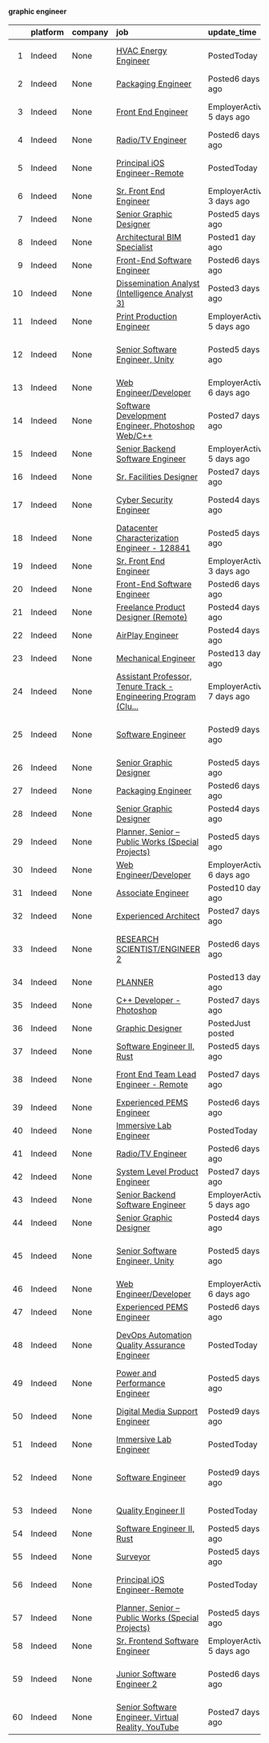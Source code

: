 

#### graphic engineer <a name="graphicengineer" />
|    | platform   | company   | job                                                                                                                                                                                                                                                                                                                                                                                                                                                                                                                                                                                                                                                                                                                                                                                                                                                                                                                                                                                                                                                                                                                                                 | update_time               | location                                             |
|---:|:-----------|:----------|:----------------------------------------------------------------------------------------------------------------------------------------------------------------------------------------------------------------------------------------------------------------------------------------------------------------------------------------------------------------------------------------------------------------------------------------------------------------------------------------------------------------------------------------------------------------------------------------------------------------------------------------------------------------------------------------------------------------------------------------------------------------------------------------------------------------------------------------------------------------------------------------------------------------------------------------------------------------------------------------------------------------------------------------------------------------------------------------------------------------------------------------------------|:--------------------------|:-----------------------------------------------------|
|  1 | Indeed     | None      | [HVAC Energy Engineer](https://www.indeed.com/pagead/clk?mo=r&ad=-6NYlbfkN0ALEMmSI4JMpeagKp4uBo-jCkw7IeFOUuxSxDYk1E08xNM4cbslhCT6djTd-_gBA9NPezz-rv6QeIXUqpWcaivcGL5rlTK6S4sGQxyqXAo7LEJBreht0JakEbFiK6yEvIlMOrGub7vjHAqDxlijUNocpkNZ3jzmYzieMfCHsehygd_Ri_aZukURI_hnqSwGFxSn2zefxhsUoX0eb-R_jvhdOcfEJ6t3Tnih3X3nZP5_7neXlYVx-b2GOuOLsjJGIPkcHIL1QYMqjhnYD5a9vF8hTz_XUBg43Xuk14boAa9-pZNjbX7ummWkO34F37uIPt-RWSv18A56JjsoKkjGkLXC278StmXZtnbAxje3lspKTJ4CNoUpuwyAGGmSUKuY2ZhFRqOBCeZJojA_oyKcEbKLnJHzg6NikkHVlOcUNH8NlqLLkq1Fmfxh3fJqB8CrfSOFgddBcdutt8GZA_Ju8D7OtzgcfZsSC6hS6-cPk3wWvQ==&p=0&fvj=1&vjs=3)                                                                                                                                                                                                                                                                                                                                                                                                                                                                                                                                          | PostedToday               | Monterey County, CA+1 location•Remote                |
|  2 | Indeed     | None      | [Packaging Engineer](https://www.indeed.com/company/Equity-Packaging,-Inc./jobs/Packaging-Engineer-0db47166e8f1d036?fccid=62976fb57afe7a4e&vjs=3)                                                                                                                                                                                                                                                                                                                                                                                                                                                                                                                                                                                                                                                                                                                                                                                                                                                                                                                                                                                                   | Posted6 days ago          | +2 locationsRemote                                   |
|  3 | Indeed     | None      | [Front End Engineer](https://www.indeed.com/company/AllocateRite,-LLC/jobs/Front-End-Engineer-f56358e694b42265?fccid=d566bf78dac9bbf9&vjs=3)                                                                                                                                                                                                                                                                                                                                                                                                                                                                                                                                                                                                                                                                                                                                                                                                                                                                                                                                                                                                        | EmployerActive 5 days ago | New York, NY 10019 (Midtown area)                    |
|  4 | Indeed     | None      | [Radio/TV Engineer](https://www.indeed.com/rc/clk?jk=2064e97360883bab&fccid=2231c0ca0099a7e5&vjs=3)                                                                                                                                                                                                                                                                                                                                                                                                                                                                                                                                                                                                                                                                                                                                                                                                                                                                                                                                                                                                                                                 | Posted6 days ago          | Oklahoma                                             |
|  5 | Indeed     | None      | [Principal iOS Engineer-Remote](https://www.indeed.com/pagead/clk?mo=r&ad=-6NYlbfkN0CpFJQzrgRR8WqXWK1qKKEqALWJw739KlKqr2H-MSI4eh4ZOxqVaUrhNSyjVEAq5t7ZbZL77Po9cr6I_QSDWmAM3jBxMwidHgwz7nSMjoLjFQJpQRKuWkrDz_L3aV1JwyRJOjTz2Rq1Ls1y5KKXgEJfvAmDWXITpUeaQk8-s9kH7aP2BxDeV8g88YEQp_WpKSdcaPgoTib3wa5OK9SGxz-iV1cFUjFWByigmF2fQvlnDBZz7FJKZZTxHyYV8TCGYx3O-Zk3YOdryraahV4RR4L1wnGfbk1OEXpoGVwKYyU_2NPLgFYjC0w7Admmg-rk1nQts1V1ZzlyKfhijauMgX2GQHQbEbD_EixiE9laHm8LR0KJzhdx8SjPdZ2N4uXTbqgzDlbVKs7SQ_KE6f8HyewGR7-rjuTNNbX-9GEdEFUxojbyMZvfWDjwam157Qt28sEMeFNUyf-OxHnHwpFCoS04v50VpgMMEHYveMwDZ1GFFo8sXUACHJAnlvD0NZwN2F--BvPvBfIuXyziT7TBQZseA_OSrRPfadEx3CymbvNGpdjuqvAzeDJkZ7sWa4EUQFhFJT87CcsfDN1sVvLe6zUxn2vDg1w5F9cvv9r93ZwHYz1PZ2qCTDdjVlM68vl3Xu8gVJcYmljyTaIY3Pt1c7-jNLzUDjmrObNLcIjMidipoja6XLI1ITh6ITWWnis0Wu8QcNGAuFq8aD3jR-H30vQpmxN9qUwF8xoffBOfrcByb1-zWOvvM1g-09NsU12KO_xBxcRP5F9XsEYhBCc4Zr4MnIAXUtC24xzqR-WWr-YgcasUK5YdgguqNzjbWqJ0STn5zXW-WIAM9npRbJxTLnMm5ClR4PTTNXWvlk7fj3QPBCdlnvDs0LhrGT1A8Hr_2IX3xPkq6r1TN8dVqkGiQRWcEVY_ucOxzTnQMa9mxgDEK4zTP7hMXd6u4OkSi7aFxKrEClppoPj-DhrkzfSrgSlTs2aNv6GtsDvNncPXmPoC9w==&p=8&fvj=0&vjs=3) | PostedToday               | Incline Village, NV 89451•Remote                     |
|  6 | Indeed     | None      | [Sr. Front End Engineer](https://www.indeed.com/company/Friends-From-The-City/jobs/Senior-Front-End-Engineer-64a5934611ebcbf9?fccid=121de7a9088b5bb2&vjs=3)                                                                                                                                                                                                                                                                                                                                                                                                                                                                                                                                                                                                                                                                                                                                                                                                                                                                                                                                                                                         | EmployerActive 3 days ago | Remote                                               |
|  7 | Indeed     | None      | [Senior Graphic Designer](https://www.indeed.com/company/Alta-Planning/jobs/Senior-Graphic-Designer-3db42d52a9c381fb?fccid=a168a1dd87a271ab&vjs=3)                                                                                                                                                                                                                                                                                                                                                                                                                                                                                                                                                                                                                                                                                                                                                                                                                                                                                                                                                                                                  | Posted5 days ago          | Los Angeles, CA 90017                                |
|  8 | Indeed     | None      | [Architectural BIM Specialist](https://www.indeed.com/company/RevitGods-Inc/jobs/Architectural-Bim-Specialist-0017eecee1d4f9c4?fccid=d5ccd3cbdfbbc51f&vjs=3)                                                                                                                                                                                                                                                                                                                                                                                                                                                                                                                                                                                                                                                                                                                                                                                                                                                                                                                                                                                        | Posted1 day ago           | Remote                                               |
|  9 | Indeed     | None      | [Front-End Software Engineer](https://www.indeed.com/rc/clk?jk=d115733dc21a8a77&fccid=2d6c6ea5bf74a558&vjs=3)                                                                                                                                                                                                                                                                                                                                                                                                                                                                                                                                                                                                                                                                                                                                                                                                                                                                                                                                                                                                                                       | Posted6 days ago          | Illinois•Remote                                      |
| 10 | Indeed     | None      | [Dissemination Analyst (Intelligence Analyst 3)](https://www.indeed.com/rc/clk?jk=5bed8e1f8a8a810f&fccid=1f295927bec6a974&vjs=3)                                                                                                                                                                                                                                                                                                                                                                                                                                                                                                                                                                                                                                                                                                                                                                                                                                                                                                                                                                                                                    | Posted3 days ago          | Fort Belvoir, VA+3 locations                         |
| 11 | Indeed     | None      | [Print Production Engineer](https://www.indeed.com/company/Graphic-Components/jobs/Print-Production-Engineer-fa69d621f989da14?fccid=56b7bb42b53c9ed8&vjs=3)                                                                                                                                                                                                                                                                                                                                                                                                                                                                                                                                                                                                                                                                                                                                                                                                                                                                                                                                                                                         | EmployerActive 5 days ago | Madison, NC+4 locations                              |
| 12 | Indeed     | None      | [Senior Software Engineer, Unity](https://www.indeed.com/rc/clk?jk=2f48acc5efe0b297&fccid=ac5a149672c641e5&vjs=3)                                                                                                                                                                                                                                                                                                                                                                                                                                                                                                                                                                                                                                                                                                                                                                                                                                                                                                                                                                                                                                   | Posted5 days ago          | Boston, MA 02110 (Central area)+3 locations•Remote   |
| 13 | Indeed     | None      | [Web Engineer/Developer](https://www.indeed.com/company/SEO-For-Real-Estate-Investors-LLC/jobs/Web-Engineer-Developer-8b8813468fd91c8f?fccid=bc41b882fa835420&vjs=3)                                                                                                                                                                                                                                                                                                                                                                                                                                                                                                                                                                                                                                                                                                                                                                                                                                                                                                                                                                                | EmployerActive 6 days ago | Remote                                               |
| 14 | Indeed     | None      | [Software Development Engineer, Photoshop Web/C++](https://www.indeed.com/rc/clk?jk=1d4c1c85bf5e2ed5&fccid=f89deb5a97c7738a&vjs=3)                                                                                                                                                                                                                                                                                                                                                                                                                                                                                                                                                                                                                                                                                                                                                                                                                                                                                                                                                                                                                  | Posted7 days ago          | San Francisco, CA                                    |
| 15 | Indeed     | None      | [Senior Backend Software Engineer](https://www.indeed.com/company/Mitsubishi-Power-Systems-Americas/jobs/Senior-Backend-Software-Engineer-6c223ed1114ee6c4?fccid=73628236b1187e8f&vjs=3)                                                                                                                                                                                                                                                                                                                                                                                                                                                                                                                                                                                                                                                                                                                                                                                                                                                                                                                                                            | EmployerActive 5 days ago | Remote                                               |
| 16 | Indeed     | None      | [Sr. Facilities Designer](https://www.indeed.com/rc/clk?jk=d9781dd8fc658574&fccid=23fdf88547977b02&vjs=3)                                                                                                                                                                                                                                                                                                                                                                                                                                                                                                                                                                                                                                                                                                                                                                                                                                                                                                                                                                                                                                           | Posted7 days ago          | Houston, TX                                          |
| 17 | Indeed     | None      | [Cyber Security Engineer](https://www.indeed.com/pagead/clk?mo=r&ad=-6NYlbfkN0CpFJQzrgRR8WqXWK1qKKEqALWJw739KlKqr2H-MSI4eh4ZOxqVaUrhNSyjVEAq5t6EaV6K9dN1DQhLAGjg6OUyrYP0gtZsHH1f6Dtpisnm35-_3SFxMFEqIPdg2JcgQ7JPUV-Sy8W2jyoeoU4FF8DREAJdyK8UTL7YNqSv-9VRMBTxWKkKaqBzoL55H4GCSIuRn19Ew4r6BZsnIwlHUI7jrebpkKAf-dUOvkscZTmMu7gAqgoiJtYjR6Ijr5LZKt4DoSYd50o4yfipLIHaNaouOKlstNkynceU4RP0WaWdBmfEQv--w2O4Pk2OZDY7_s8NNiH-TVHj4L6iN0aNNSr_WPmqgkSywOtaxJLOnUVdukPgINfeym5JBsiecOAq8Kg66loe_bqdHLn4vD-SbRd13FtAgkdL1NdP0ZGVjatESZLuTwZBUl_RjGHmD-FQXkaV-kDz_JRz0Zyf06mzAtmi7q111fERJu5cL_UXAm8eQMT84cBXVtD6vrQInEXBDxzSTmzusxSi1YJzjcAquxTaihcsElnAojFf7hj3MYtZqKixhdApYzf8qIzOrdDSVw2m3d7gobSFDw9P70BgwvV9Ikf4VMT9qJ6tS__Ja0lhrCMELfdGJLYNz-yX2BIl8QuaI2TNPOlDkk25n52ci6aHl4qW0xw-BLTBHlFCcxZ0q1tFYbddJEDxuQdZZ2GhMNlNCy01c0UDxMASCKWRt12lFzuvhiflAsAHiVBja7EzKqdUy0VvDb7QQH_PQlmHpXYvEfN24n3StopZoQxTs1-Wx8oxChc0QRJmBzGcDYy8E6nTJB1V7nZVhD4j7ft-563zBzoR8Idl63l4YtqDONcIBDscpcsJSmVt-w4gmw-0_PgbNQyhrCNFRlz4H_z9traGsgTNyD_JVGPXC74bvU1tjRHX7pW_Q_YqxSnNwzbjd0z_4SdmsUzptSSrULnaWgBAVZmp3ZSVnA0PJ44tEhdRNbf1DuhA6PY=&p=11&fvj=0&vjs=3)                  | Posted4 days ago          | Dallas, TX 75226 (Northeast Dallas area)+2 locations |
| 18 | Indeed     | None      | [Datacenter Characterization Engineer - 128841](https://www.indeed.com/rc/clk?jk=ad2649d1dfedcd5f&fccid=b45c4b5a9c9a7448&vjs=3)                                                                                                                                                                                                                                                                                                                                                                                                                                                                                                                                                                                                                                                                                                                                                                                                                                                                                                                                                                                                                     | Posted5 days ago          | Austin, TX+1 location                                |
| 19 | Indeed     | None      | [Sr. Front End Engineer](https://www.indeed.com/company/Friends-From-The-City/jobs/Senior-Front-End-Engineer-64a5934611ebcbf9?fccid=121de7a9088b5bb2&vjs=3)                                                                                                                                                                                                                                                                                                                                                                                                                                                                                                                                                                                                                                                                                                                                                                                                                                                                                                                                                                                         | EmployerActive 3 days ago | Remote                                               |
| 20 | Indeed     | None      | [Front-End Software Engineer](https://www.indeed.com/rc/clk?jk=d115733dc21a8a77&fccid=2d6c6ea5bf74a558&vjs=3)                                                                                                                                                                                                                                                                                                                                                                                                                                                                                                                                                                                                                                                                                                                                                                                                                                                                                                                                                                                                                                       | Posted6 days ago          | Illinois•Remote                                      |
| 21 | Indeed     | None      | [Freelance Product Designer (Remote)](https://www.indeed.com/company/Halo/jobs/Freelance-Product-Designer-05fe64ee2ed31e5a?fccid=437a8fe33dbca753&vjs=3)                                                                                                                                                                                                                                                                                                                                                                                                                                                                                                                                                                                                                                                                                                                                                                                                                                                                                                                                                                                            | Posted4 days ago          | Remote                                               |
| 22 | Indeed     | None      | [AirPlay Engineer](https://www.indeed.com/rc/clk?jk=5a4309df1c0a3745&fccid=c1099851e9794854&vjs=3)                                                                                                                                                                                                                                                                                                                                                                                                                                                                                                                                                                                                                                                                                                                                                                                                                                                                                                                                                                                                                                                  | Posted4 days ago          | San Diego, CA+3 locations                            |
| 23 | Indeed     | None      | [Mechanical Engineer](https://www.indeed.com/rc/clk?jk=c16660922c3d2318&fccid=a014b462d0cd0b9b&vjs=3)                                                                                                                                                                                                                                                                                                                                                                                                                                                                                                                                                                                                                                                                                                                                                                                                                                                                                                                                                                                                                                               | Posted13 days ago         | Remote                                               |
| 24 | Indeed     | None      | [Assistant Professor, Tenure Track - Engineering Program (Clu...](https://www.indeed.com/company/Humboldt-State-University/jobs/Assistant-Professor-c21c69acc97b1f4e?fccid=219508d4eca5c80d&vjs=3)                                                                                                                                                                                                                                                                                                                                                                                                                                                                                                                                                                                                                                                                                                                                                                                                                                                                                                                                                  | EmployerActive 7 days ago | Arcata, CA 95521                                     |
| 25 | Indeed     | None      | [Software Engineer](https://www.indeed.com/rc/clk?jk=9ef96334c518c9ab&fccid=936367796261bd6e&vjs=3)                                                                                                                                                                                                                                                                                                                                                                                                                                                                                                                                                                                                                                                                                                                                                                                                                                                                                                                                                                                                                                                 | Posted9 days ago          | Phoenix, AZ 85018 (Camelback East area)+6 locations  |
| 26 | Indeed     | None      | [Senior Graphic Designer](https://www.indeed.com/company/Alta-Planning/jobs/Senior-Graphic-Designer-3db42d52a9c381fb?fccid=a168a1dd87a271ab&vjs=3)                                                                                                                                                                                                                                                                                                                                                                                                                                                                                                                                                                                                                                                                                                                                                                                                                                                                                                                                                                                                  | Posted5 days ago          | Los Angeles, CA 90017                                |
| 27 | Indeed     | None      | [Packaging Engineer](https://www.indeed.com/company/Equity-Packaging,-Inc./jobs/Packaging-Engineer-0db47166e8f1d036?fccid=62976fb57afe7a4e&vjs=3)                                                                                                                                                                                                                                                                                                                                                                                                                                                                                                                                                                                                                                                                                                                                                                                                                                                                                                                                                                                                   | Posted6 days ago          | +2 locationsRemote                                   |
| 28 | Indeed     | None      | [Senior Graphic Designer](https://www.indeed.com/rc/clk?jk=769407cb2c8b01af&fccid=bafa4b35e9cd20ce&vjs=3)                                                                                                                                                                                                                                                                                                                                                                                                                                                                                                                                                                                                                                                                                                                                                                                                                                                                                                                                                                                                                                           | Posted4 days ago          | Germantown, MD 20875                                 |
| 29 | Indeed     | None      | [Planner, Senior – Public Works (Special Projects)](https://www.indeed.com/pagead/clk?mo=r&ad=-6NYlbfkN0BWMc1Gxs4Ouql_uj4FXQiul8oiWhG1qxPOrOzqomrvV2EmMBbWXKbiRYBUJ-9zqkcEHxaZ_bN8X-ZtL91zL0a6z0dk-ezgEy32e7Ae2kUuP3IKECRLufhFCkvoG6C4NByLOp7nctYAhSVEe6pv4981axZWO6JX3RtGTh-0kxTYtxye-yoRkcU5V1lU5ScN3LrA5vJFrOADwNXRNPNjXcsWKzKZc4V1NPFVVLxDjJ8zvhdKm-MYrSV7mj2ilWWpy3-t8B4Jd6YukQi4hm8XYhZ-GKW0zeFvabu-qTzkkdnpKlmIQ5P_3YStyoP7DGZqEozyMte3nGEtabJtzWxKVr_Ws9HEghQAViaM6MI7dcO_iTqnwpqRhv6SU9NQtySPzpSpXsqHmN-7T-oAVD0iGPIhj7Zd_NuYZKSZPkLD1RCZ1x7Y42qVi_twQ4ii3-00Z7XjIeoBRgGNQwV7xGBwGp5KPOgUfJW8sns2rFqhz-0RYbFDS1PqsAcPNys_Wxq5Rhw=&p=0&fvj=1&vjs=3)                                                                                                                                                                                                                                                                                                                                                                                                                                                                                         | Posted5 days ago          | Washington State+3 locations                         |
| 30 | Indeed     | None      | [Web Engineer/Developer](https://www.indeed.com/company/SEO-For-Real-Estate-Investors-LLC/jobs/Web-Engineer-Developer-8b8813468fd91c8f?fccid=bc41b882fa835420&vjs=3)                                                                                                                                                                                                                                                                                                                                                                                                                                                                                                                                                                                                                                                                                                                                                                                                                                                                                                                                                                                | EmployerActive 6 days ago | Remote                                               |
| 31 | Indeed     | None      | [Associate Engineer](https://www.indeed.com/rc/clk?jk=b6f4a8698618fa55&fccid=6f31e3b6a4a8e231&vjs=3)                                                                                                                                                                                                                                                                                                                                                                                                                                                                                                                                                                                                                                                                                                                                                                                                                                                                                                                                                                                                                                                | Posted10 days ago         | Remote                                               |
| 32 | Indeed     | None      | [Experienced Architect](https://www.indeed.com/rc/clk?cmp=Dekker%2FPerich%2FSabatini&ti=Experienced+Architect&jk=1652e531f90cb5f9&fccid=021f8ca5dc915c00&vjs=3)                                                                                                                                                                                                                                                                                                                                                                                                                                                                                                                                                                                                                                                                                                                                                                                                                                                                                                                                                                                     | Posted7 days ago          | Phoenix, AZ+2 locations                              |
| 33 | Indeed     | None      | [RESEARCH SCIENTIST/ENGINEER 2](https://www.indeed.com/rc/clk?jk=2c6f398d5b99ebdc&fccid=142783ac2edbe56b&vjs=3)                                                                                                                                                                                                                                                                                                                                                                                                                                                                                                                                                                                                                                                                                                                                                                                                                                                                                                                                                                                                                                     | Posted6 days ago          | Seattle, WA 98195 (University District area)         |
| 34 | Indeed     | None      | [PLANNER](https://www.indeed.com/rc/clk?jk=0c167b81a9b474e1&fccid=faa7a74bcf808a3f&vjs=3)                                                                                                                                                                                                                                                                                                                                                                                                                                                                                                                                                                                                                                                                                                                                                                                                                                                                                                                                                                                                                                                           | Posted13 days ago         | Las Vegas, NV                                        |
| 35 | Indeed     | None      | [C++ Developer - Photoshop](https://www.indeed.com/rc/clk?jk=7c0413149381dbdf&fccid=f89deb5a97c7738a&vjs=3)                                                                                                                                                                                                                                                                                                                                                                                                                                                                                                                                                                                                                                                                                                                                                                                                                                                                                                                                                                                                                                         | Posted7 days ago          | San Jose, CA                                         |
| 36 | Indeed     | None      | [Graphic Designer](https://www.indeed.com/rc/clk?jk=535030398a78ac42&fccid=778258601e76a046&vjs=3)                                                                                                                                                                                                                                                                                                                                                                                                                                                                                                                                                                                                                                                                                                                                                                                                                                                                                                                                                                                                                                                  | PostedJust posted         | Tampa, FL 33634                                      |
| 37 | Indeed     | None      | [Software Engineer II, Rust](https://www.indeed.com/rc/clk?jk=9588d226537403bd&fccid=40e5de3065c12562&vjs=3)                                                                                                                                                                                                                                                                                                                                                                                                                                                                                                                                                                                                                                                                                                                                                                                                                                                                                                                                                                                                                                        | Posted5 days ago          | New York, NY+1 location                              |
| 38 | Indeed     | None      | [Front End Team Lead Engineer - Remote](https://www.indeed.com/company/Seven.me/jobs/Front-End-Team-Lead-Engineer-8e1123e842827c2c?fccid=95af5085a2fa5117&vjs=3)                                                                                                                                                                                                                                                                                                                                                                                                                                                                                                                                                                                                                                                                                                                                                                                                                                                                                                                                                                                    | Posted7 days ago          | Cathedral City, CA 92234•Remote                      |
| 39 | Indeed     | None      | [Experienced PEMS Engineer](https://www.indeed.com/rc/clk?jk=cf127f040f92b051&fccid=7ee9e5da9bd02a10&vjs=3)                                                                                                                                                                                                                                                                                                                                                                                                                                                                                                                                                                                                                                                                                                                                                                                                                                                                                                                                                                                                                                         | Posted6 days ago          | Long Beach, CA                                       |
| 40 | Indeed     | None      | [Immersive Lab Engineer](https://www.indeed.com/rc/clk?jk=4da4850be40be1ac&fccid=116680a29a847a70&vjs=3)                                                                                                                                                                                                                                                                                                                                                                                                                                                                                                                                                                                                                                                                                                                                                                                                                                                                                                                                                                                                                                            | PostedToday               | United States                                        |
| 41 | Indeed     | None      | [Radio/TV Engineer](https://www.indeed.com/rc/clk?jk=2064e97360883bab&fccid=2231c0ca0099a7e5&vjs=3)                                                                                                                                                                                                                                                                                                                                                                                                                                                                                                                                                                                                                                                                                                                                                                                                                                                                                                                                                                                                                                                 | Posted6 days ago          | Oklahoma                                             |
| 42 | Indeed     | None      | [System Level Product Engineer](https://www.indeed.com/rc/clk?jk=fb132bba9bbade9e&fccid=c267f29f0f85e8b8&vjs=3)                                                                                                                                                                                                                                                                                                                                                                                                                                                                                                                                                                                                                                                                                                                                                                                                                                                                                                                                                                                                                                     | Posted7 days ago          | Santa Clara, CA                                      |
| 43 | Indeed     | None      | [Senior Backend Software Engineer](https://www.indeed.com/company/Mitsubishi-Power-Systems-Americas/jobs/Senior-Backend-Software-Engineer-6c223ed1114ee6c4?fccid=73628236b1187e8f&vjs=3)                                                                                                                                                                                                                                                                                                                                                                                                                                                                                                                                                                                                                                                                                                                                                                                                                                                                                                                                                            | EmployerActive 5 days ago | Remote                                               |
| 44 | Indeed     | None      | [Senior Graphic Designer](https://www.indeed.com/rc/clk?jk=769407cb2c8b01af&fccid=bafa4b35e9cd20ce&vjs=3)                                                                                                                                                                                                                                                                                                                                                                                                                                                                                                                                                                                                                                                                                                                                                                                                                                                                                                                                                                                                                                           | Posted4 days ago          | Germantown, MD 20875                                 |
| 45 | Indeed     | None      | [Senior Software Engineer, Unity](https://www.indeed.com/rc/clk?jk=2f48acc5efe0b297&fccid=ac5a149672c641e5&vjs=3)                                                                                                                                                                                                                                                                                                                                                                                                                                                                                                                                                                                                                                                                                                                                                                                                                                                                                                                                                                                                                                   | Posted5 days ago          | Boston, MA 02110 (Central area)+3 locations•Remote   |
| 46 | Indeed     | None      | [Web Engineer/Developer](https://www.indeed.com/company/SEO-For-Real-Estate-Investors-LLC/jobs/Web-Engineer-Developer-8b8813468fd91c8f?fccid=bc41b882fa835420&vjs=3)                                                                                                                                                                                                                                                                                                                                                                                                                                                                                                                                                                                                                                                                                                                                                                                                                                                                                                                                                                                | EmployerActive 6 days ago | Remote                                               |
| 47 | Indeed     | None      | [Experienced PEMS Engineer](https://www.indeed.com/rc/clk?jk=cf127f040f92b051&fccid=7ee9e5da9bd02a10&vjs=3)                                                                                                                                                                                                                                                                                                                                                                                                                                                                                                                                                                                                                                                                                                                                                                                                                                                                                                                                                                                                                                         | Posted6 days ago          | Long Beach, CA                                       |
| 48 | Indeed     | None      | [DevOps Automation Quality Assurance Engineer](https://www.indeed.com/company/Circle-Graphics/jobs/Devop-Automation-Quality-Assurance-Engineer-af00c9e7143a38f8?fccid=f6bb17326b28b630&vjs=3)                                                                                                                                                                                                                                                                                                                                                                                                                                                                                                                                                                                                                                                                                                                                                                                                                                                                                                                                                       | PostedToday               | Raleigh, NC 27617 (Northwest Raleigh area)           |
| 49 | Indeed     | None      | [Power and Performance Engineer](https://www.indeed.com/rc/clk?jk=c8b263aea52bcf17&fccid=936367796261bd6e&vjs=3)                                                                                                                                                                                                                                                                                                                                                                                                                                                                                                                                                                                                                                                                                                                                                                                                                                                                                                                                                                                                                                    | Posted5 days ago          | Santa Clara, CA 95052+4 locations                    |
| 50 | Indeed     | None      | [Digital Media Support Engineer](https://www.indeed.com/rc/clk?jk=364510b08b5c7650&fccid=a2217a97348cde9d&vjs=3)                                                                                                                                                                                                                                                                                                                                                                                                                                                                                                                                                                                                                                                                                                                                                                                                                                                                                                                                                                                                                                    | Posted9 days ago          | New York, NY 10023 (Upper West Side area)            |
| 51 | Indeed     | None      | [Immersive Lab Engineer](https://www.indeed.com/rc/clk?jk=4da4850be40be1ac&fccid=116680a29a847a70&vjs=3)                                                                                                                                                                                                                                                                                                                                                                                                                                                                                                                                                                                                                                                                                                                                                                                                                                                                                                                                                                                                                                            | PostedToday               | United States                                        |
| 52 | Indeed     | None      | [Software Engineer](https://www.indeed.com/rc/clk?jk=9ef96334c518c9ab&fccid=936367796261bd6e&vjs=3)                                                                                                                                                                                                                                                                                                                                                                                                                                                                                                                                                                                                                                                                                                                                                                                                                                                                                                                                                                                                                                                 | Posted9 days ago          | Phoenix, AZ 85018 (Camelback East area)+6 locations  |
| 53 | Indeed     | None      | [Quality Engineer II](https://www.indeed.com/company/Circle-Graphics/jobs/Quality-Engineer-081c5cc5f5a817cb?fccid=f6bb17326b28b630&vjs=3)                                                                                                                                                                                                                                                                                                                                                                                                                                                                                                                                                                                                                                                                                                                                                                                                                                                                                                                                                                                                           | PostedToday               | Scotts Valley, CA 95066                              |
| 54 | Indeed     | None      | [Software Engineer II, Rust](https://www.indeed.com/rc/clk?jk=9588d226537403bd&fccid=40e5de3065c12562&vjs=3)                                                                                                                                                                                                                                                                                                                                                                                                                                                                                                                                                                                                                                                                                                                                                                                                                                                                                                                                                                                                                                        | Posted5 days ago          | New York, NY+1 location                              |
| 55 | Indeed     | None      | [Surveyor](https://www.indeed.com/company/Baldi-Bros-Inc./jobs/Surveyor-0c7c5f1270fbbba2?fccid=bfa63de37232934a&vjs=3)                                                                                                                                                                                                                                                                                                                                                                                                                                                                                                                                                                                                                                                                                                                                                                                                                                                                                                                                                                                                                              | Posted5 days ago          | China Lake, CA                                       |
| 56 | Indeed     | None      | [Principal iOS Engineer-Remote](https://www.indeed.com/pagead/clk?mo=r&ad=-6NYlbfkN0CpFJQzrgRR8WqXWK1qKKEqALWJw739KlKqr2H-MSI4eh4ZOxqVaUrhNSyjVEAq5t7ZbZL77Po9cr6I_QSDWmAM3jBxMwidHgwz7nSMjoLjFQJpQRKuWkrDz_L3aV1JwyRJOjTz2Rq1Ls1y5KKXgEJfvAmDWXITpUeaQk8-s9kH7RmL86Dsqg18sAIbsQ95xu08K2E9SO5b_I2T5tFjvKQiPeiD3nxe22EqE_lNiIKaHtMhCDlhYuqgMrMbO9aa1G-EXOVH413jwRhfmRRLuTqnF8zEuHJsfgm_CgSpcurwCFjbHZyafnQKp8wCclpKgi5g0FKOxAOXpDYAKMG9uPVgo3TKfuvFYLcSf0OC-TVXOD94KWV_j3F5vbrCfnc8G9HY8yGpuM6NbABTDSkzYVT-qqti4spdQPZ0di0rH43DOS86SzO8IFYXXw2ij5OJEFVQmsiXBQu6lM4-a5bHWGC0hWJLrAs6jTQIg4kcPxZyAUtQE2fv6qVfQBH-BRlit7aTB8-cMLN26WKA2hxRru5GqotKq-r-a_HeHQJa619USbru7w6rRpl16X4Nbs9-pZ7CzYHz8gIU9bsSTYT8ejsOpykB-ARHqX9UBA0X5eEO1n_XBVQGyr-gZPtvUBL6b8CCrtEZPoLGf4QLgkkzKSdYVhCHDL-qNTbmgjsgsMI-Ja7knESQ03zXTMDOhlCbOZfm1Bhu-AmauBQiF_LN7GusSK6G8o-o1_wWlmKtkdHGIs6F113LOyqaRrLIh9yExCU35flNuTEbmZldhTSv3GwUUOF8PHccrg6M3E8EWzMILr8aIraeF4COdDLLeBX2Sp4qEOfiW0xeJ1D6QCU0gakfSZym7zYtUlgiKA8sPSoAm_hRAWJMNfFK8R_qoBKWSPhKqKg2whDC-4T_nnRvPtgI1i14hnjNh117oP6vTSsVCV080zRFp8h5KIPBXKNwowTp2IlR829eVGyvTFqDOGqh2vYu_Xw6ntzDyctabLr2oA==&p=3&fvj=0&vjs=3) | PostedToday               | Incline Village, NV 89451•Remote                     |
| 57 | Indeed     | None      | [Planner, Senior – Public Works (Special Projects)](https://www.indeed.com/pagead/clk?mo=r&ad=-6NYlbfkN0BWMc1Gxs4Ouql_uj4FXQiul8oiWhG1qxPOrOzqomrvV2EmMBbWXKbiRYBUJ-9zqkcEHxaZ_bN8X-ZtL91zL0a6z0dk-ezgEy32e7Ae2kUuP3IKECRLufhFCkvoG6C4NByLOp7nctYAhSVEe6pv4981axZWO6JX3RtGTh-0kxTYtxye-yoRkcU5RnHTcUqf_acpRaHxvpGkgmbnr8gRGE-dtnvQVhTbsJwMzwpih5UNks7Uwa-U8Nv3XYrY8AY146dC7pqVUhvi3FbsS_e4bjet2GCuFQq2Z7hSnlnsFOzfKNtZCTsw0AOdgzS2cxwMMkzVPuXiB1dzaEhWlzPj-UAGuVXKucSlWpC_DDgq_PFid_c1hqpk-7vMGB_I3UVtuAser7KBX45w1_gyqKaidKnd3v4qO56uX5dJstNXKEoFnEmEmp1IGULqKbH2JMtOJOMJKeR7WIYwaMXym3R9wImeGGoru-J8SdR84Fd6m1JwfxwcentD58s-fuFLxwR1MxM=&p=2&fvj=1&vjs=3)                                                                                                                                                                                                                                                                                                                                                                                                                                                                                         | Posted5 days ago          | Washington State+3 locations                         |
| 58 | Indeed     | None      | [Sr. Frontend Software Engineer](https://www.indeed.com/pagead/clk?mo=r&ad=-6NYlbfkN0ATja-TRV0qa6fv9nUrEWUHNbREtq2IRnXkNx3dJp2dZtM8W7yHQic9Ka3PjCRVkzKV5zvDebYMwH-ll1WV80O58DN8ySnZQ-n9qVW9mhW4QjALT-WTU1E18BeFj5afFiTeimvZCwISPxml68asJzQ3EYiIxFMhMlBbj2URs9b4c2qDZ1OrP8Boryj_HwXh-Lufo-Hu0K_uSoDmvIoNcldBdVCCWdVWh_F-AqjgTZpfD6gEuGVRUkrUT2n7D02vKnaJtcpOOj66S2ntermrfR7U-wJKvbuxouP7Faerxz_Awo6MjSWtY0bXrSDMUF1xBRflKSJfUqMLYfBwCP6Z03kKZI7ryMMcuEeHjIbT4mZiwXyRbOLhEngjuhi5Kc1tC5UmjudFdzkcHySGuOXKCQRygvvrP1FQ6hIHfHcG_ZoLeSL0llDzifMpqwccEmDzH6c8MmpWdweiqQydkaUdjIWjq9fcZ9RtDeSym_uFGzS6Lg==&p=1&fvj=1&vjs=3)                                                                                                                                                                                                                                                                                                                                                                                                                                                                                                                                | EmployerActive 5 days ago | Remote                                               |
| 59 | Indeed     | None      | [Junior Software Engineer 2](https://www.indeed.com/rc/clk?jk=049fee9928420e76&fccid=600e6abd00b4b668&vjs=3)                                                                                                                                                                                                                                                                                                                                                                                                                                                                                                                                                                                                                                                                                                                                                                                                                                                                                                                                                                                                                                        | Posted6 days ago          | Orlando, FL 32801 (Central Business District area)   |
| 60 | Indeed     | None      | [Senior Software Engineer, Virtual Reality, YouTube](https://www.indeed.com/rc/clk?jk=8e9893fc75ad87bf&fccid=a9021c35fcef6968&vjs=3)                                                                                                                                                                                                                                                                                                                                                                                                                                                                                                                                                                                                                                                                                                                                                                                                                                                                                                                                                                                                                | Posted7 days ago          | San Bruno, CA                                        |